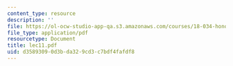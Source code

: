```yaml
---
content_type: resource
description: ''
file: https://ol-ocw-studio-app-qa.s3.amazonaws.com/courses/18-034-honors-differential-equations-spring-2004/d35893090d3bda329cd3c7bdf4fafdf8_lec11.pdf
file_type: application/pdf
resourcetype: Document
title: lec11.pdf
uid: d3589309-0d3b-da32-9cd3-c7bdf4fafdf8
---
```

